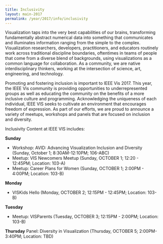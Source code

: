 ```yaml
---
title: Inclusivity
layout: main-2017
permalink: /year/2017/info/inclusivity
---
```

Visualization taps into the very best capabilities of our brains, transforming fundamentally abstract numerical data into something that communicates and illuminates information ranging from the simple to the complex. Visualization researchers, developers, practitioners, and educators routinely work across traditional discipline boundaries, oftentimes in teams of people that come from a diverse blend of backgrounds, using visualizations as a common language for collaboration. As a community, we are native interdisciplinary thinkers, working at the intersection of science, art, engineering, and technology. 

Promoting and fostering inclusion is important to IEEE Vis 2017. This year, the IEEE Vis  community is providing opportunities to underrepresented groups as well as educating the community on the benefits of a more inclusive culture and programming. Acknowledging the uniqueness of each individual, IEEE VIS seeks to cultivate an environment that encourages freedom of expression. As part of our efforts, we are proud to announce a variety of meetups, workshops and panels that are focused on inclusion and diversity.

Inclusivity Content at IEEE VIS includes:

**Sunday**
* Workshop: AVID: Advancing Visualization Inclusion and Diversity (Sunday, October 1; 8:30AM-12:10PM; 106-ABC)
* Meetup: VIS Newcomers Meetup (Sunday, OCTOBER 1; 12:20 - 12:45PM; Location: 103-A)
* Meetup: Career Plans for Women (Sunday, OCTOBER 1; 2:00PM - 4:00PM; Location: 103-B)


**Monday**
* VISKids Hello (Monday, OCTOBER 2; 12:15PM - 12:45PM; Location: 103-B)

**Tuesday**
* Meetup: VISParents (Tuesday, OCTOBER 3; 12:15PM - 2:00PM; Location: 103-B)

**Thursday**
Panel: Diversity in Visualization (Thursday, OCTOBER 5; 2:00PM-3:40PM; Location: TBD)
